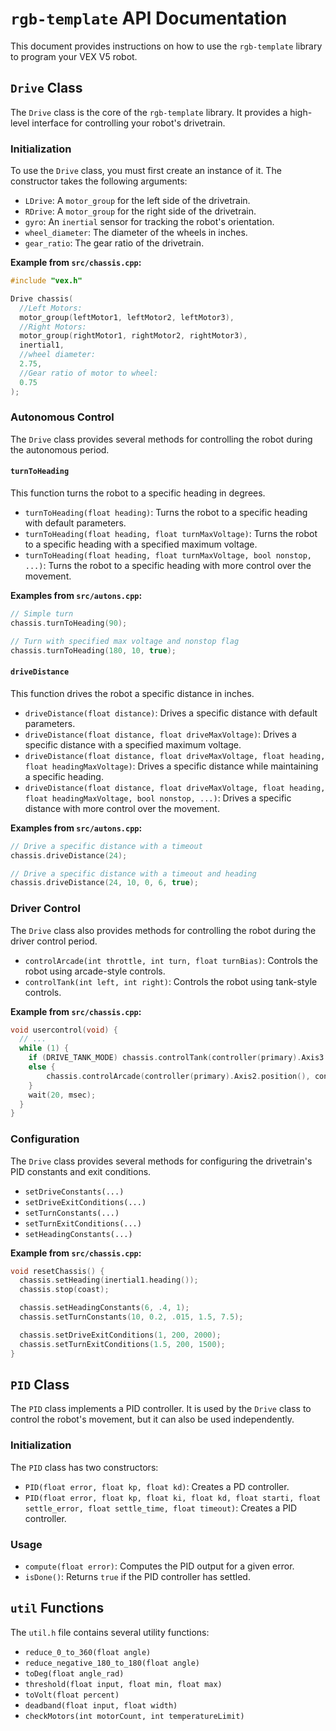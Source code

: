 # `rgb-template` API Documentation

This document provides instructions on how to use the `rgb-template` library to program your VEX V5 robot.

## `Drive` Class

The `Drive` class is the core of the `rgb-template` library. It provides a high-level interface for controlling your robot's drivetrain.

### Initialization

To use the `Drive` class, you must first create an instance of it. The constructor takes the following arguments:

*   `LDrive`: A `motor_group` for the left side of the drivetrain.
*   `RDrive`: A `motor_group` for the right side of the drivetrain.
*   `gyro`: An `inertial` sensor for tracking the robot's orientation.
*   `wheel_diameter`: The diameter of the wheels in inches.
*   `gear_ratio`: The gear ratio of the drivetrain.

**Example from `src/chassis.cpp`:**

```cpp
#include "vex.h"

Drive chassis(
  //Left Motors:
  motor_group(leftMotor1, leftMotor2, leftMotor3),
  //Right Motors:
  motor_group(rightMotor1, rightMotor2, rightMotor3),
  inertial1,
  //wheel diameter:
  2.75,
  //Gear ratio of motor to wheel:
  0.75
);
```

### Autonomous Control

The `Drive` class provides several methods for controlling the robot during the autonomous period.

#### `turnToHeading`

This function turns the robot to a specific heading in degrees.

*   `turnToHeading(float heading)`: Turns the robot to a specific heading with default parameters.
*   `turnToHeading(float heading, float turnMaxVoltage)`: Turns the robot to a specific heading with a specified maximum voltage.
*   `turnToHeading(float heading, float turnMaxVoltage, bool nonstop, ...)`: Turns the robot to a specific heading with more control over the movement.

**Examples from `src/autons.cpp`:**

```cpp
// Simple turn
chassis.turnToHeading(90);

// Turn with specified max voltage and nonstop flag
chassis.turnToHeading(180, 10, true);
```

#### `driveDistance`

This function drives the robot a specific distance in inches.

*   `driveDistance(float distance)`: Drives a specific distance with default parameters.
*   `driveDistance(float distance, float driveMaxVoltage)`: Drives a specific distance with a specified maximum voltage.
*   `driveDistance(float distance, float driveMaxVoltage, float heading, float headingMaxVoltage)`: Drives a specific distance while maintaining a specific heading.
*   `driveDistance(float distance, float driveMaxVoltage, float heading, float headingMaxVoltage, bool nonstop, ...)`: Drives a specific distance with more control over the movement.

**Examples from `src/autons.cpp`:**

```cpp
// Drive a specific distance with a timeout
chassis.driveDistance(24);

// Drive a specific distance with a timeout and heading
chassis.driveDistance(24, 10, 0, 6, true);
```

### Driver Control

The `Drive` class also provides methods for controlling the robot during the driver control period.

*   `controlArcade(int throttle, int turn, float turnBias)`: Controls the robot using arcade-style controls.
*   `controlTank(int left, int right)`: Controls the robot using tank-style controls.

**Example from `src/chassis.cpp`:**

```cpp
void usercontrol(void) {
  // ...
  while (1) {
    if (DRIVE_TANK_MODE) chassis.controlTank(controller(primary).Axis3.position(), controller(primary).Axis2.position());
    else {
        chassis.controlArcade(controller(primary).Axis2.position(), controller(primary).Axis4.position());
    }
    wait(20, msec); 
  }
}
```

### Configuration

The `Drive` class provides several methods for configuring the drivetrain's PID constants and exit conditions.

*   `setDriveConstants(...)`
*   `setDriveExitConditions(...)`
*   `setTurnConstants(...)`
*   `setTurnExitConditions(...)`
*   `setHeadingConstants(...)`

**Example from `src/chassis.cpp`:**

```cpp
void resetChassis() {
  chassis.setHeading(inertial1.heading());
  chassis.stop(coast);

  chassis.setHeadingConstants(6, .4, 1);
  chassis.setTurnConstants(10, 0.2, .015, 1.5, 7.5);

  chassis.setDriveExitConditions(1, 200, 2000);
  chassis.setTurnExitConditions(1.5, 200, 1500);
}
```

## `PID` Class

The `PID` class implements a PID controller. It is used by the `Drive` class to control the robot's movement, but it can also be used independently.

### Initialization

The `PID` class has two constructors:

*   `PID(float error, float kp, float kd)`: Creates a PD controller.
*   `PID(float error, float kp, float ki, float kd, float starti, float settle_error, float settle_time, float timeout)`: Creates a PID controller.

### Usage

*   `compute(float error)`: Computes the PID output for a given error.
*   `isDone()`: Returns `true` if the PID controller has settled.

## `util` Functions

The `util.h` file contains several utility functions:

*   `reduce_0_to_360(float angle)`
*   `reduce_negative_180_to_180(float angle)`
*   `toDeg(float angle_rad)`
*   `threshold(float input, float min, float max)`
*   `toVolt(float percent)`
*   `deadband(float input, float width)`
*   `checkMotors(int motorCount, int temperatureLimit)`